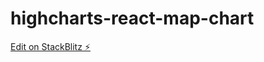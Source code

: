 # highcharts-react-map-chart

[Edit on StackBlitz ⚡️](https://stackblitz.com/edit/highcharts-react-map-chart-wzh2ac)